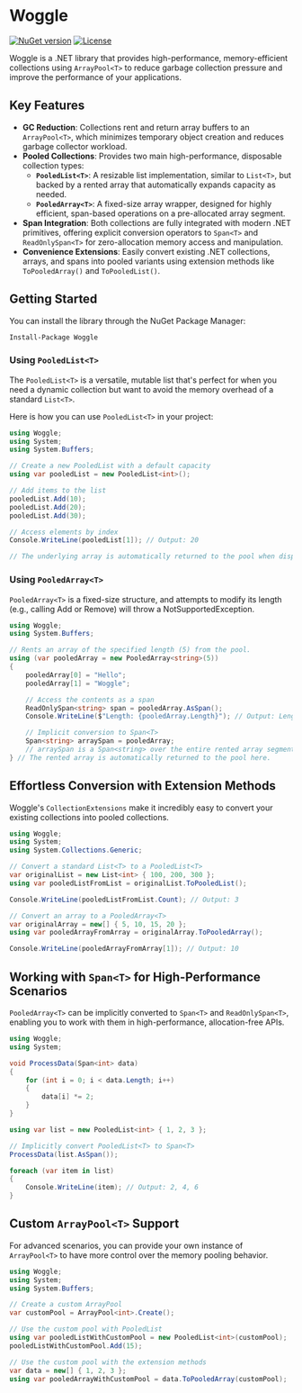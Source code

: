 # Woggle

[![NuGet version](https://img.shields.io/nuget/v/Woggle?style=flat-square)](https://www.nuget.org/packages/Woggle)
[![License](https://img.shields.io/github/license/will11600/Woggle?style=flat-square)](LICENSE.txt)

Woggle is a .NET library that provides high-performance, memory-efficient collections using `ArrayPool<T>` to reduce garbage collection pressure and improve the performance of your applications.

## Key Features

* **GC Reduction**: Collections rent and return array buffers to an `ArrayPool<T>`, which minimizes temporary object creation and reduces garbage collector workload.
* **Pooled Collections**: Provides two main high-performance, disposable collection types:
    * **`PooledList<T>`**: A resizable list implementation, similar to `List<T>`, but backed by a rented array that automatically expands capacity as needed.
    * **`PooledArray<T>`**: A fixed-size array wrapper, designed for highly efficient, span-based operations on a pre-allocated array segment.
* **Span Integration**: Both collections are fully integrated with modern .NET primitives, offering explicit conversion operators to `Span<T>` and `ReadOnlySpan<T>` for zero-allocation memory access and manipulation.
* **Convenience Extensions**: Easily convert existing .NET collections, arrays, and spans into pooled variants using extension methods like `ToPooledArray()` and `ToPooledList()`.

## Getting Started

You can install the library through the NuGet Package Manager:

```bash
Install-Package Woggle
```

### Using `PooledList<T>`

The `PooledList<T>` is a versatile, mutable list that's perfect for when you need a dynamic collection but want to avoid the memory overhead of a standard `List<T>`.

Here is how you can use `PooledList<T>` in your project:

```csharp
using Woggle;
using System;
using System.Buffers;

// Create a new PooledList with a default capacity
using var pooledList = new PooledList<int>();

// Add items to the list
pooledList.Add(10);
pooledList.Add(20);
pooledList.Add(30);

// Access elements by index
Console.WriteLine(pooledList[1]); // Output: 20

// The underlying array is automatically returned to the pool when disposed
```

### Using `PooledArray<T>`

`PooledArray<T>` is a fixed-size structure, and attempts to modify its length (e.g., calling Add or Remove) will throw a NotSupportedException.

```csharp
using Woggle;
using System.Buffers;

// Rents an array of the specified length (5) from the pool.
using (var pooledArray = new PooledArray<string>(5))
{
    pooledArray[0] = "Hello";
    pooledArray[1] = "Woggle";

    // Access the contents as a span
    ReadOnlySpan<string> span = pooledArray.AsSpan();
    Console.WriteLine($"Length: {pooledArray.Length}"); // Output: Length: 5

    // Implicit conversion to Span<T>
    Span<string> arraySpan = pooledArray;
    // arraySpan is a Span<string> over the entire rented array segment.
} // The rented array is automatically returned to the pool here.
```

## Effortless Conversion with Extension Methods

Woggle's `CollectionExtensions` make it incredibly easy to convert your existing collections into pooled collections.

```csharp
using Woggle;
using System;
using System.Collections.Generic;

// Convert a standard List<T> to a PooledList<T>
var originalList = new List<int> { 100, 200, 300 };
using var pooledListFromList = originalList.ToPooledList();

Console.WriteLine(pooledListFromList.Count); // Output: 3

// Convert an array to a PooledArray<T>
var originalArray = new[] { 5, 10, 15, 20 };
using var pooledArrayFromArray = originalArray.ToPooledArray();

Console.WriteLine(pooledArrayFromArray[1]); // Output: 10
```

## Working with `Span<T>` for High-Performance Scenarios

`PooledArray<T>` can be implicitly converted to `Span<T>` and `ReadOnlySpan<T>`, enabling you to work with them in high-performance, allocation-free APIs.

```csharp
using Woggle;
using System;

void ProcessData(Span<int> data)
{
    for (int i = 0; i < data.Length; i++)
    {
        data[i] *= 2;
    }
}

using var list = new PooledList<int> { 1, 2, 3 };

// Implicitly convert PooledList<T> to Span<T>
ProcessData(list.AsSpan());

foreach (var item in list)
{
    Console.WriteLine(item); // Output: 2, 4, 6
}
```


## Custom `ArrayPool<T>` Support

For advanced scenarios, you can provide your own instance of `ArrayPool<T>` to have more control over the memory pooling behavior.

```csharp
using Woggle;
using System;
using System.Buffers;

// Create a custom ArrayPool
var customPool = ArrayPool<int>.Create();

// Use the custom pool with PooledList
using var pooledListWithCustomPool = new PooledList<int>(customPool);
pooledListWithCustomPool.Add(15);

// Use the custom pool with the extension methods
var data = new[] { 1, 2, 3 };
using var pooledArrayWithCustomPool = data.ToPooledArray(customPool);
```
